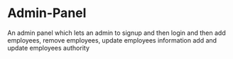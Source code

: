 # Admin-Panel
An admin panel which lets an admin to signup and then login and then add employees, remove employees, update employees information add and update employees authority
